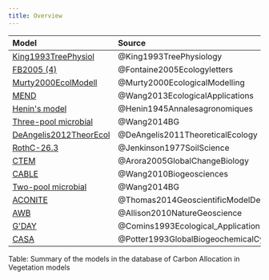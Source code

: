 ```yaml
---
title: Overview
---
```

  
  
Model|Source  
:-----|:-----  
[King1993TreePhysiol](King1993TreePhysiol/index.html)|@King1993TreePhysiology  
[FB2005 (4)](Fontaine2005Ecologyletters/index.html)|@Fontaine2005Ecologyletters  
[Murty2000EcolModell](Murty2000EcolModell/index.html)|@Murty2000EcologicalModelling  
[MEND](Wang2013EcologicalApplications/index.html)|@Wang2013EcologicalApplications  
[Henin's model](Henin1945Annalesagronomiques/index.html)|@Henin1945Annalesagronomiques  
[Three-pool microbial](Wang2014BG3p/index.html)|@Wang2014BG  
[DeAngelis2012TheorEcol](DeAngelis2012TheorEcol/index.html)|@DeAngelis2011TheoreticalEcology  
[RothC-26.3](Jenkinson1977SoilScience/index.html)|@Jenkinson1977SoilScience  
[CTEM](Arora2005GCB-1/index.html)|@Arora2005GlobalChangeBiology  
[CABLE](Wang2010Biogeosciences/index.html)|@Wang2010Biogeosciences  
[Two-pool microbial](Wang2014BG2p/index.html)|@Wang2014BG  
[ACONITE](Thomas2014GeosciModelDev/index.html)|@Thomas2014GeoscientificModelDevelopment  
[AWB](Allison2010NatureGeoscience/index.html)|@Allison2010NatureGeoscience  
[G'DAY](Comins1993EA/index.html)|@Comins1993Ecological_Applications  
[CASA](Potter1993GlobalBiogeochmemCy/index.html)|@Potter1993GlobalBiogeochemicalCycles  
  Table: Summary of the models in the database of Carbon Allocation in Vegetation models  
